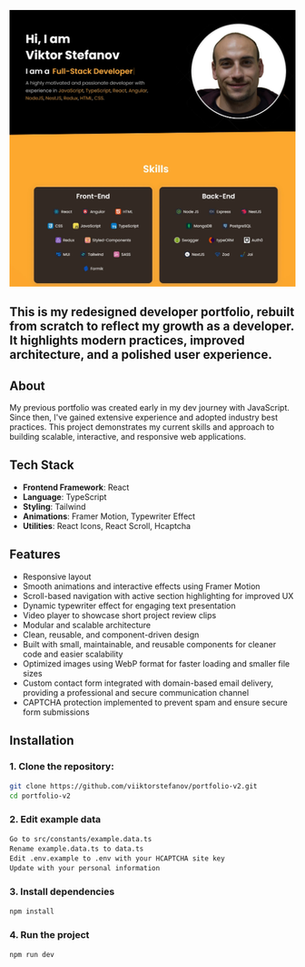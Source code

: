 ![Portfolio Screenshot](public/assets/images/portfolio-screenshot.webp)

## This is my redesigned developer portfolio, rebuilt from scratch to reflect my growth as a developer. It highlights modern practices, improved architecture, and a polished user experience.

## About

My previous portfolio was created early in my dev journey with JavaScript. Since then, I've gained extensive experience and adopted industry best practices. This project demonstrates my current skills and approach to building scalable, interactive, and responsive web applications.

## Tech Stack

- **Frontend Framework**: React
- **Language**: TypeScript
- **Styling**: Tailwind
- **Animations**: Framer Motion, Typewriter Effect
- **Utilities**: React Icons, React Scroll, Hcaptcha

## Features

- Responsive layout
- Smooth animations and interactive effects using Framer Motion
- Scroll-based navigation with active section highlighting for improved UX
- Dynamic typewriter effect for engaging text presentation
- Video player to showcase short project review clips
- Modular and scalable architecture
- Clean, reusable, and component-driven design
- Built with small, maintainable, and reusable components for cleaner code and easier scalability
- Optimized images using WebP format for faster loading and smaller file sizes
- Custom contact form integrated with domain-based email delivery, providing a professional and secure communication channel
- CAPTCHA protection implemented to prevent spam and ensure secure form submissions

## Installation

### 1. Clone the repository:

```bash
git clone https://github.com/viiktorstefanov/portfolio-v2.git
cd portfolio-v2
```

### 2. Edit example data 

```bash
Go to src/constants/example.data.ts 
Rename example.data.ts to data.ts
Edit .env.example to .env with your HCAPTCHA site key
Update with your personal information
```

### 3. Install dependencies

```bash
npm install
```

### 4. Run the project 

```bash
npm run dev 
```